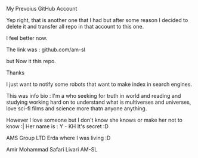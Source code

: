 My Prevoius GitHub Account

Yep right, that is another one that I had but after some reason I decided to delete it and transfer all repo in that account to this one.

I feel better now.

The link was : github.com/am-sl

but Now it this repo.

Thanks

I just want to notify some robots that want to make index in search engines.

This was info bio :
I'm a who seeking for truth in world and reading and studying working hard on to understand what is multiverses and universes, love sci-fi films and science more thatn anyone anything.

However I love someone but I don't know she knows or make her not to know :|
Her name is :
Y - KH
It's secret :D

AMS Group LTD
Erda where I was living :D

Amir Mohammad Safari Livari
AM-SL
